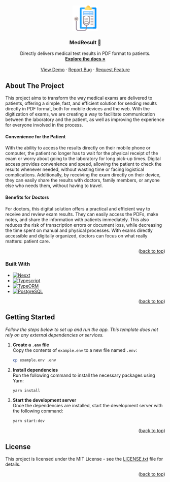 

<!-- PROJECT LOGO -->
<br />
<div align="center">
  <a href="">
    <img src="./images/logo.png" alt="Logo" width="80" height="80">
  </a>

  <h3 align="center"> MedResult 🏥</h3>

  <p align="center">
    Directly delivers medical test results in PDF format to patients.
    <br />
    <a href="https://documenter.getpostman.com/view/10628880/2sAYQiAn6f"><strong>Explore the docs »</strong></a>
    <br />
    <br />
      <a href="https://github.com/BrunoVollin/MedResult">View Demo</a>
      &middot;
      <a href="https://github.com/BrunoVollin/MedResult/issues">Report Bug</a>
      &middot;
      <a href="https://github.com/BrunoVollin/MedResult/issues">Request Feature</a>
  </p>
</div>




<!-- ABOUT THE PROJECT -->
## About The Project




This project aims to transform the way medical exams are delivered to patients, offering a simple, fast, and efficient solution for sending results directly in PDF format, both for mobile devices and the web. With the digitization of exams, we are creating a way to facilitate communication between the laboratory and the patient, as well as improving the experience for everyone involved in the process.

#### Convenience for the Patient
With the ability to access the results directly on their mobile phone or computer, the patient no longer has to wait for the physical receipt of the exam or worry about going to the laboratory for long pick-up times. Digital access provides convenience and speed, allowing the patient to check the results whenever needed, without wasting time or facing logistical complications. Additionally, by receiving the exam directly on their device, they can easily share the results with doctors, family members, or anyone else who needs them, without having to travel.

#### Benefits for Doctors
For doctors, this digital solution offers a practical and efficient way to receive and review exam results. They can easily access the PDFs, make notes, and share the information with patients immediately. This also reduces the risk of transcription errors or document loss, while decreasing the time spent on manual and physical processes. With exams directly accessible and digitally organized, doctors can focus on what really matters: patient care.




<p align="right">(<a href="#readme-top">back to top</a>)</p>



### Built With


* [![Nesxt][Next.js]][Next-url]
* [![Typescript][Typescript]][Typescript-url]
* [![TypeORM][TypeORM]][TypeORM-url]
* [![PostgreSQL][PostgreSQL]][PostgreSQL-url]


<p align="right">(<a href="#readme-top">back to top</a>)</p>



<!-- GETTING STARTED -->
## Getting Started




_Follow the steps below to set up and run the app. This template does not rely on any external dependencies or services._

1. **Create a `.env` file**  
   Copy the contents of `example.env` to a new file named `.env`:
   ```sh
   cp example.env .env
   ```

2. **Install dependencies**  
   Run the following command to install the necessary packages using Yarn:
   ```sh
   yarn install
   ```

3. **Start the development server**  
   Once the dependencies are installed, start the development server with the following command:
   ```sh
   yarn start:dev
   ```

<p align="right">(<a href="#readme-top">back to top</a>)</p>





## License

This project is licensed under the MIT License - see the [LICENSE.txt](LICENSE.txt) file for details.


<p align="right">(<a href="#readme-top">back to top</a>)</p>



<!-- MARKDOWN LINKS & IMAGES -->
<!-- https://www.markdownguide.org/basic-syntax/#reference-style-links -->
[contributors-shield]: https://img.shields.io/github/contributors/othneildrew/Best-README-Template.svg?style=for-the-badge
[contributors-url]: https://github.com/othneildrew/Best-README-Template/graphs/contributors
[forks-shield]: https://img.shields.io/github/forks/othneildrew/Best-README-Template.svg?style=for-the-badge
[forks-url]: https://github.com/othneildrew/Best-README-Template/network/members
[stars-shield]: https://img.shields.io/github/stars/othneildrew/Best-README-Template.svg?style=for-the-badge
[stars-url]: https://github.com/othneildrew/Best-README-Template/stargazers
[issues-shield]: https://img.shields.io/github/issues/othneildrew/Best-README-Template.svg?style=for-the-badge
[issues-url]: https://github.com/othneildrew/Best-README-Template/issues
[license-shield]: https://img.shields.io/github/license/othneildrew/Best-README-Template.svg?style=for-the-badge
[license-url]: https://github.com/othneildrew/Best-README-Template/blob/master/LICENSE.txt
[linkedin-shield]: https://img.shields.io/badge/-LinkedIn-black.svg?style=for-the-badge&logo=linkedin&colorB=555
[linkedin-url]: https://linkedin.com/in/othneildrew
[product-screenshot]: images/screenshot.png
[Next.js]: https://img.shields.io/badge/next.js-000000?style=for-the-badge&logo=nextdotjs&logoColor=white
[Next-url]: https://nextjs.org/
[React.js]: https://img.shields.io/badge/React-20232A?style=for-the-badge&logo=react&logoColor=61DAFB
[React-url]: https://reactjs.org/
[Vue.js]: https://img.shields.io/badge/Vue.js-35495E?style=for-the-badge&logo=vuedotjs&logoColor=4FC08D
[Vue-url]: https://vuejs.org/
[Angular.io]: https://img.shields.io/badge/Angular-DD0031?style=for-the-badge&logo=angular&logoColor=white
[Angular-url]: https://angular.io/
[Svelte.dev]: https://img.shields.io/badge/Svelte-4A4A55?style=for-the-badge&logo=svelte&logoColor=FF3E00
[Svelte-url]: https://svelte.dev/
[Laravel.com]: https://img.shields.io/badge/Laravel-FF2D20?style=for-the-badge&logo=laravel&logoColor=white
[Laravel-url]: https://laravel.com
[Bootstrap.com]: https://img.shields.io/badge/Bootstrap-563D7C?style=for-the-badge&logo=bootstrap&logoColor=white
[Bootstrap-url]: https://getbootstrap.com
[JQuery.com]: https://img.shields.io/badge/jQuery-0769AD?style=for-the-badge&logo=jquery&logoColor=white
[JQuery-url]: https://jquery.com 

[TypeORM]: https://img.shields.io/badge/TypeORM-262627?style=for-the-badge&logo=typeorm&logoColor=white
[TypeORM-url]: https://typeorm.io/



[TypeScript]:https://img.shields.io/badge/TypeScript-007ACC?style=for-the-badge&logo=typescript&logoColor=white
[TypeScript-url]: https://www.typescriptlang.org/

[PostgreSQL]: https://img.shields.io/badge/PostgreSQL-336791?style=for-the-badge&logo=postgresql&logoColor=white
[PostgreSQL-url]: https://www.postgresql.org/
